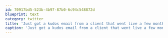 ```yaml
---
id: 70917bd5-523b-4b97-87b0-6c94c548872d
blueprint: text
category: twitter
title: 'Just got a kudos email from a client that went live a few months back.  Feels pretty awesome.'
caption: 'Just got a kudos email from a client that went live a few months back.  Feels pretty awesome.'
---
```

